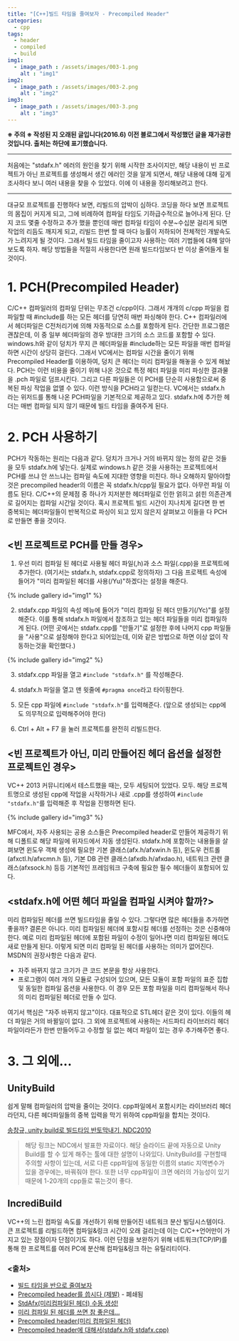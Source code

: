 ```yaml
---
title: "[C++]빌드 타임을 줄여보자 - Precompiled Header"
categories:
  - cpp
tags:
  - header
  - compiled
  - build
img1:
  - image_path : /assets/images/003-1.png
    alt : "img1"
img2:
  - image_path : /assets/images/003-2.png
    alt : "img2"
img3:
  - image_path : /assets/images/003-3.png
    alt : "img3"
---
```

**※ 주의 ※ 작성된 지 오래된 글입니다(2016.6) 이전 블로그에서 작성했던 글을 재가공한 것입니다. 출처는 하단에 표기했습니다.**

---

처음에는 "stdafx.h" 에러의 원인을 찾기 위해 시작한 조사이지만, 해당 내용이 빈 프로젝트가 아닌 프로젝트를 생성해서 생긴 에러인 것을 알게 되면서, 해당 내용에 대해 깊게 조사하다 보니 여러 내용을 찾을 수 있었다. 이에 이 내용을 정리해보려고 한다.

---

대규모 프로젝트를 진행하다 보면, 리빌드의 압박이 심하다. 코딩을 하다 보면 프로젝트의 몸집이 커지게 되고, 그에 비례하여 컴파일 타임도 기하급수적으로 늘어나게 된다. 단지 코드 몇줄 수정하고 추가 했을 뿐인데 매번 컴파일 타임이 수분~수십분 걸리게 되면 작업의 리듬도 깨지게 되고, 리빌드 한번 할 때 마다 능률이 저하되어 전체적인 개발속도가 느려지게 될 것이다. 그래서 빌드 타임을 줄이고자 사용하는 여러 기법들에 대해 알아보도록 하자. 해당 방법들을 적절히 사용한다면 원래 빌드타임보다 반 이상 줄어들게 될 것이다.

# 1. PCH(Precompiled Header)

C/C++ 컴파일러의 컴파일 단위는 무조건 c/cpp이다. 그래서 개개의 c/cpp 파일을 컴파일할 때 #include를 하는 모든 헤더를 당연히 매번 파싱해야 한다. C++ 컴파일러에서 헤더파일은 C전처리기에 의해 자동적으로 소스를 포함하게 된다. 간단한 프로그램은 괜찮은데, 이 중 일부 헤더파일의 경우 방대한 크기의 소스 코드를 포함할 수 있다. windows.h와 같이 덩치가 무지 큰 헤더파일을 #include하는 모든 파일을 매번 컴파일하면 시간이 상당히 걸린다. 그래서 VC에서는 컴파일 시간을 줄이기 위해 Precompiled Header를 이용하여, 덩치 큰 헤더는 미리 컴파일을 해놓을 수 있게 해놨다. PCH는 이런 비용을 줄이기 위해 나온 것으로 특정 헤더 파일을 미리 파싱한 결과물을 .pch 파일로 덤프시킨다. 그리고 다른 파일들은 이 PCH를 단순히 사용함으로써 중복된 파싱 작업을 없앨 수 있다. 이런 방식을 PCH라고 일컫는다. VC에서는 stdafx.h 라는 위저드를 통해 나온 PCH파일을 기본적으로 제공하고 있다. stdafx.h에 추가한 헤더는 매번 컴파일 되지 않기 때문에 빌드 타임을 줄여주게 된다.

# 2. PCH 사용하기

PCH가 작동하는 원리는 다음과 같다. 덩치가 크거나 거의 바뀌지 않는 정의 같은 것들을 모두 stdafx.h에 넣는다. 실제로 windows.h 같은 것을 사용하는 프로젝트에서 PCH를 쓰냐 안 쓰느냐는 컴파일 속도에 지대한 영향을 미친다. 하나 오해하지 말아야할 것은 precompiled header의 이름은 꼭 stdafx.h/cpp일 필요가 없다. 아무런 파일 이름도 된다. C/C++의 문제점 중 하나가 지저분한 헤더파일로 인한 얽히고 섥힌 의존관계로 길어지는 컴파일 시간일 것이다. 혹시 프로젝트 빌드 시간이 지나치게 길다면 한 번 중복되는 헤더파일들이 반복적으로 파싱이 되고 있지 않은지 살펴보고 이들을 다 PCH로 만들면 좋을 것이다.

## <빈 프로젝트로 PCH를 만들 경우>

1. 우선 미리 컴파일 된 헤더로 사용될 헤더 파일(,h)과 소스 파일(.cpp)을 프로젝트에 추가한다. (여기서는 stdafx.h, stdafx.cpp로 정의하자) 그 다음 프로젝트 속성에 들어가 "미리 컴파일된 헤더를 사용(/Yu)"하겠다는 설정을 해준다.

{% include gallery id="img1" %}

2. stdafx.cpp 파일의 속성 메뉴에 들어가 "미리 컴파일 된 헤더 만들기(/Yc)"를 설정해준다. 이를 통해 stdafx.h 파일에서 참조하고 있는 헤더 파일들을 미리 컴파일하게 된다. (어떤 곳에서는 stdafx.cpp를 "만들기"로 설정한 후에 나머지 cpp 파일들을 "사용"으로 설정해야 한다고 되어있는데, 이와 같은 방법으로 하면 이상 없이 작동하는것을 확인했다.)

{% include gallery id="img2" %}

3.  stdafx.cpp 파일을 열고 ```#include "stdafx.h"``` 를 작성해준다.
    
4.  stdafx.h 파일을 열고 맨 윗줄에 ```#pragma once```라고 타이핑한다.

5.  모든 cpp 파일에 ```#include "stdafx.h"```를 입력해준다. (앞으로 생성되는 cpp에도 의무적으로 입력해주어야 한다)

6.  Ctrl + Alt + F7 을 눌러 프로젝트를 완전히 리빌드한다.

## <빈 프로젝트가 아닌, 미리 만들어진 헤더 옵션을 설정한 프로젝트인 경우>

VC++ 2013 커뮤니티에서 테스트했을 때는, 모두 세팅되어 있었다. 모두. 해당 프로젝트명으로 생성된 cpp에 작업을 시작하거나 새로 .cpp를 생성하여 ```#include "stdafx.h"```를 입력해준 후 작업을 진행하면 된다.

{% include gallery id="img3" %}

MFC에서, 자주 사용되는 공용 소스들은 Precompiled header로 만들어 제공하기 위해 디폴트로 해당 파일에 위자드에서 자동 생성된다. stdafx.h에 포함하는 내용들을 살펴보면 윈도우 객체 생성에 필요한 기본 클래스(afx.h/afxwin.h 등), 윈도우 컨트롤(afxctl.h/afxcmn.h 등), 기본 DB 관련 클래스(afxdb.h/afxdao.h), 네트워크 관련 클래스(afxsock.h) 등등 기본적인 프레임워크 구축에 필요한 필수 헤더들이 포함되어 있다.

## <stdafx.h에 어떤 헤더 파일을 컴파일 시켜야 할까?>

미리 컴파일된 헤더를 쓰면 빌드타임을 줄일 수 있다. 그렇다면 많은 헤더들을 추가하면 좋을까? 결론은 아니다. 미리 컴파일된 헤더에 포함시킬 헤더를 선정하는 것은 신중해야 한다. 예로 미리 컴파일된 헤더에 포함된 파일이 수정이 일어나면 미리 컴파일된 헤더도 새로 만들게 된다. 이렇게 되면 미리 컴파일 된 헤더를 사용하는 의미가 없어진다. MSDN의 권장사항은 다음과 같다.

-   자주 바뀌지 않고 크기가 큰 코드 본문을 항상 사용한다.
-   프로그램이 여러 개의 모듈로 구성되어 있으며, 모든 모듈이 포함 파일의 표준 집합 및 동일한 컴파일 옵션을 사용한다. 이 경우 모든 포함 파일을 미리 컴파일해서 하나의 미리 컴파일된 헤더로 만들 수 있다.

여기서 핵심은 "자주 바뀌지 않고"이다. 대표적으로 STL헤더 같은 것이 있다. 이들의 헤더 파일은 거의 바뀔일이 없다. 그 외에 프로젝트에 사용하는 서드파티 라이브러리 헤더 파일이라든가 한번 만들어두고 수정할 일 없는 헤더 파일이 있는 경우 추가해주면 좋다.

# 3. 그 외에...

## UnityBuild

쉽게 말해 컴파일러의 압박을 줄이는 것이다. cpp파일에서 포함시키는 라이브러리 헤더라던지, 다른 헤더파일들의 중복 입력을 막기 위하여 cpp파일을 합치는 것이다.

[송창규, unity build로 빌드타임 반토막내기, NDC2010](http://www.slideshare.net/devcatpublications/ndc2010-unity-build)

> 해당 링크는 NDC에서 발표한 자료이다. 해당 슬라이드 끝에 자동으로 Unity Build를 할 수 있게 해주는 툴에 대한 설명이 나와있다. UnityBuild를 구현할때 주의할 사항이 있는데, 서로 다른 cpp파일에 동일한 이름의 static 지역변수가 있을 경우에는, 바꿔줘야 한다. 또한 너무 cpp파일이 크면 에러의 가능성이 있기 때문에 1-20개의 cpp들로 묶는것이 좋다.

## IncrediBuild

VC++의 느린 컴파일 속도를 개선하기 위해 만들어진 네트워크 분산 빌딩시스템이다. 큰 프로젝트를 리빌드하면 컴파일&링크 시간이 오래 걸리는데 이는 C/C++언어만이 가지고 있는 장점이자 단점이기도 하다. 이런 단점을 보완하기 위해 네트워크(TCP/IP)를 통해 한 프로젝트를 여러 PC에 분산해 컴파일&링크 하는 유틸리티이다.

### <출처>
- [빌드 타임을 반으로 줄여보자](http://blog.naver.com/leemino/80148132369)
- [Precompiled header를 씁시다 (제발)](http://egloos.zum.com/minjang/v/1956289) - 폐쇄됨
- [StdAfx(미리컴파일된 헤더) 수동 생성!](http://pros2.tistory.com/81)
- [미리 컴파일 된 헤더를 쓰면 참 좋은데...](http://www.gamedevforever.com/134)
- [Precompiled header(미리 컴파일된 헤더)](http://exportidea.blogspot.kr/2013/08/precompiled-header.html)
- [Precompiled header에 대해서(stdafx.h와 stdafx.cpp)](http://soyoja.com/372)

